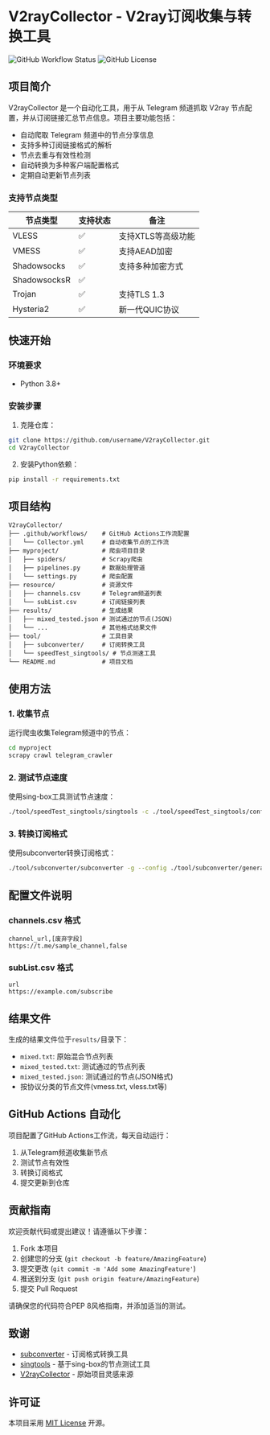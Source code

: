 # V2rayCollector - V2ray订阅收集与转换工具

![GitHub Workflow Status](https://img.shields.io/github/actions/workflow/status/jagger235711/V2rayCollector/Collector.yml)
![GitHub License](https://img.shields.io/github/license/jagger235711/V2rayCollector)

## 项目简介

V2rayCollector 是一个自动化工具，用于从 Telegram 频道抓取 V2ray 节点配置，并从订阅链接汇总节点信息。项目主要功能包括：

- 自动爬取 Telegram 频道中的节点分享信息
- 支持多种订阅链接格式的解析
- 节点去重与有效性检测
- 自动转换为多种客户端配置格式
- 定期自动更新节点列表

### 支持节点类型

| 节点类型       | 支持状态 | 备注                     |
|----------------|----------|--------------------------|
| VLESS          | ✅        | 支持XTLS等高级功能       |
| VMESS          | ✅        | 支持AEAD加密             |
| Shadowsocks    | ✅        | 支持多种加密方式         |
| ShadowsocksR   | ✅        |                          |
| Trojan         | ✅        | 支持TLS 1.3              |
| Hysteria2      | ✅        | 新一代QUIC协议           |

## 快速开始

### 环境要求

- Python 3.8+

### 安装步骤

1. 克隆仓库：
```bash
git clone https://github.com/username/V2rayCollector.git
cd V2rayCollector
```

2. 安装Python依赖：
```bash
pip install -r requirements.txt
```


## 项目结构

```
V2rayCollector/
├── .github/workflows/    # GitHub Actions工作流配置
│   └── Collector.yml     # 自动收集节点的工作流
├── myproject/            # 爬虫项目目录
│   ├── spiders/          # Scrapy爬虫
│   ├── pipelines.py      # 数据处理管道
│   └── settings.py       # 爬虫配置
├── resource/             # 资源文件
│   ├── channels.csv      # Telegram频道列表
│   └── subList.csv       # 订阅链接列表
├── results/              # 生成结果
│   ├── mixed_tested.json # 测试通过的节点(JSON)
│   └── ...               # 其他格式结果文件
├── tool/                 # 工具目录
│   ├── subconverter/     # 订阅转换工具
│   └── speedTest_singtools/ # 节点测速工具
└── README.md             # 项目文档
```

## 使用方法

### 1. 收集节点

运行爬虫收集Telegram频道中的节点：
```bash
cd myproject
scrapy crawl telegram_crawler
```

### 2. 测试节点速度

使用sing-box工具测试节点速度：
```bash
./tool/speedTest_singtools/singtools -c ./tool/speedTest_singtools/config.json
```

### 3. 转换订阅格式

使用subconverter转换订阅格式：
```bash
./tool/subconverter/subconverter -g --config ./tool/subconverter/generate.ini
```

## 配置文件说明

### channels.csv 格式
```
channel_url,[废弃字段]
https://t.me/sample_channel,false
```

### subList.csv 格式
```
url
https://example.com/subscribe
```

## 结果文件

生成的结果文件位于`results/`目录下：

- `mixed.txt`: 原始混合节点列表
- `mixed_tested.txt`: 测试通过的节点列表
- `mixed_tested.json`: 测试通过的节点(JSON格式)
- 按协议分类的节点文件(vmess.txt, vless.txt等)

## GitHub Actions 自动化

项目配置了GitHub Actions工作流，每天自动运行：

1. 从Telegram频道收集新节点
2. 测试节点有效性
3. 转换订阅格式
4. 提交更新到仓库

## 贡献指南

欢迎贡献代码或提出建议！请遵循以下步骤：

1. Fork 本项目
2. 创建您的分支 (`git checkout -b feature/AmazingFeature`)
3. 提交更改 (`git commit -m 'Add some AmazingFeature'`)
4. 推送到分支 (`git push origin feature/AmazingFeature`)
5. 提交 Pull Request

请确保您的代码符合PEP 8风格指南，并添加适当的测试。

## 致谢

- [subconverter](https://github.com/asdlokj1qpi233/subconverter) - 订阅格式转换工具
- [singtools](https://github.com/Kdwkakcs/singtools) - 基于sing-box的节点测试工具
- [V2rayCollector](https://github.com/mrvcoder/V2rayCollector) - 原始项目灵感来源

## 许可证

本项目采用 [MIT License](LICENSE) 开源。
